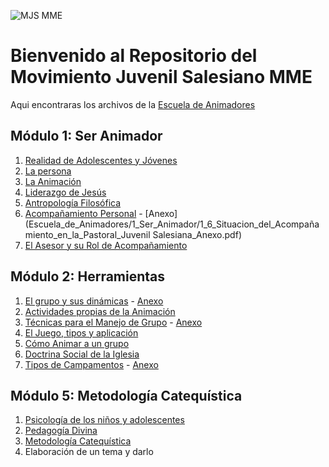 ![MJS MME](Files/MJS_LOGO.jpg)

# Bienvenido al Repositorio del Movimiento Juvenil Salesiano MME

Aqui encontraras los archivos de la [Escuela de Animadores](https://mjsmme.gnomio.com/)

## Módulo 1: Ser Animador

1. [Realidad de Adolescentes y Jóvenes](Escuela_de_Animadores/1_Ser_Animador/1_1_Realidad_de_Adolescentes_y_Jovenes.pdf)
2. [La persona](Escuela_de_Animadores/1_Ser_Animador/1_2_La_persona.pdf)
3. [La Animación](Escuela_de_Animadores/1_Ser_Animador/1_3_Animacion.pdf)
4. [Liderazgo de Jesús](Escuela_de_Animadores/1_Ser_Animador/1_4_Liderazgo_de_Jesus.pdf)
5. [Antropología Filosófica](Escuela_de_Animadores/1_Ser_Animador/1_5_Antropologia_Filosofica.pdf)
6. [Acompañamiento Personal](Escuela_de_Animadores/1_Ser_Animador/1_6_Acompañamiento_Personal.pdf) - [Anexo](Escuela_de_Animadores/1_Ser_Animador/1_6_Situacion_del_Acompañamiento_en_la_Pastoral_Juvenil Salesiana_Anexo.pdf)
7. [El Asesor y su Rol de Acompañamiento](Escuela_de_Animadores/1_Ser_Animador/1_7_El_Asesor_y_su_Rol_de_Acompañamiento.pdf)

## Módulo 2: Herramientas
1. [El grupo y sus dinámicas](Escuela_de_Animadores/2_Herramientas/2_1_El_grupo_y_sus_dinamicas.pdf) - [Anexo](Escuela_de_Animadores/2_Herramientas/2_1_El_grupo_y_sus_dinamicas_Anexo.pdf)
2. [Actividades propias de la Animación](Escuela_de_Animadores/2_Herramientas/2_3_Actividades_Propias_de_la_Animacion.txt)
3. [Técnicas para el Manejo de Grupo](Escuela_de_Animadores/2_Herramientas/2_3_Tecnicas_para_el_Manejo_de_Grupo.pdf) - [Anexo](Escuela_de_Animadores/2_Herramientas/2_3_Manual_de_Tecnicas_Grupales_Anexo.pdf)
4. [El Juego, tipos y aplicación](Escuela_de_Animadores/2_Herramientas/2_4_El_Juego_tipos_y_aplicacion.pdf)
5. [Cómo Animar a un grupo](Escuela_de_Animadores/2_Herramientas/2_5_Como_Animar_a_un_grupo.pdf)
6. [Doctrina Social de la Iglesia](Escuela_de_Animadores/2_Herramientas/2_6_Doctrina_Social_de_la_Iglesia.pdf)
7. [Tipos de Campamentos](Escuela_de_Animadores/2_Herramientas/2_7_Tipos_de_Campamentos.pdf) - [Anexo](Escuela_de_Animadores/2_Herramientas/2_7_Tipos_de_Campamentos_Anexo.pdf)

## Módulo 5: Metodología Catequística

1. [Psicología de los niños y adolescentes](Files/5_1_Psicologia.pdf)
2. [Pedagogía Divina](https://github.com/RicardoZamoraD/Movimiento_Juvenil_Salesiano_MME/blob/main/Files/5.2%20Pedagogia%20divina.pdf)
3. [Metodología Catequística](https://github.com/RicardoZamoraD/Movimiento_Juvenil_Salesiano_MME/blob/main/Files/5.3%20metodolog%C3%ACa%20catequistica.pdf)
4. Elaboración de un tema y darlo
